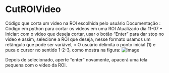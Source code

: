 # CutROIVideo
Código que corta um vídeo na ROI escolhida pelo usuário 
Documentação : Código em python para cortar os vídeos em uma ROI 
Atualizado dia 11-07
•	Iniciar: com o vídeo que deseja cortar, usar o botão “Enter” para dar stop no vídeo e assim, selecione a ROI que deseja, nesse formato usamos um retângulo que pode ser variável,
•	O usuário delimita o ponto inicial (1) e puxa o cursor no sentido 1-2-3, como mostra na figura:
![image](https://github.com/Photobiomedical-Instrumentation-Group/CutROIVideo/assets/32850913/0c70ed49-d54a-4902-91ca-fdaa869f0ceb)

Depois de selecionado, aperte “enter” novamente, apacerá uma tela pequena com o vídeo da ROI. 
